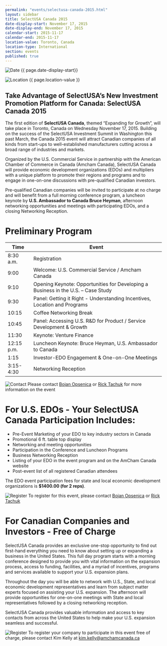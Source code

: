 ```yaml
---
permalink: "events/selectusa-canada-2015.html"
layout: sidebar
title: SelectUSA Canada 2015
date-display-start: November 17, 2015
date-display-end: November 17, 2015
calendar-start: 2015-11-17
calendar-end: 2015-11-17
location-value: Toronto, Canada
location-type: International
section: events
published: true
---
```

![Date](https://google.github.io/material-design-icons/action/svg/ic_event_24px.svg "Date") {{ page.date-display-start}}

![Location](http://google.github.io/material-design-icons/social/svg/ic_location_city_24px.svg "Location") {{ page.location-value }}

## Take Advantage of SelectUSA’s New Investment Promotion Platform for Canada: SelectUSA Canada 2015

The first edition of **SelectUSA Canada**, themed “Expanding for Growth”, will take place in Toronto, Canada on Wednesday November 17, 2015.   Building on the success of the SelectUSA Investment Summit in Washington this past March, the Canada 2015 event will attract Canadian companies of all kinds from start-ups to well-established manufacturers cutting across a broad range of industries and markets.

Organized by the U.S. Commercial Service in partnership with the American Chamber of Commerce in Canada (Amcham Canada), SelectUSA Canada will provide economic development organizations (EDOs) and multipliers with a unique platform to promote their regions and programs and to engage in one-on-one discussions with pre-qualified Canadian investors.

Pre-qualified Canadian companies will be invited to participate at no charge and will benefit from a full morning conference program, a luncheon keynote by **U.S. Ambassador to Canada Bruce Heyman**, afternoon networking opportunities and meetings with participating EDOs, and a closing Networking Reception. 

# Preliminary Program

|Time|Event|
|------|------|
|8:30 a.m.         | Registration|
|9:00              | Welcome: U.S. Commercial Service / Amcham Canada|
|9:10              | Opening Keynote: Opportunities for Developing a Business in the U.S. – Case Study|
|9:30              | Panel: Getting it Right - Understanding Incentives, Location and Programs|
|10:15             | Coffee Networking Break |
|10:45             | Panel: Accessing U.S. R&D for Product / Service Development & Growth   |           
|11:30             | Keynote: Venture Finance|
|12:15 p.m.        | Luncheon Keynote: Bruce Heyman, U.S. Ambassador to Canada|
|1:15              | Investor-EDO Engagement & One-on-One Meetings|
|3:15-4:30         | Networking Reception |

![Contact](https://google.github.io/material-design-icons/action/svg/ic_question_answer_24px.svg "Contact") Please contact [Bojan Opsenica](Bojan.Opsenica@trade.gov) or [Rick Tachuk](rtachuk@amchamcanada.ca) for more information on the event

# For U.S. EDOs - Your SelectUSA Canada Participation Includes: 

*	Pre-Event Marketing of your EDO to key industry sectors in Canada
*	Promotional 6 ft. table top display
*	Networking and meeting opportunities
*	Participation in the Conference and Luncheon Programs
*	Business Networking Reception
*	Listing of your EDO in the event program and on the AmCham Canada website
*	Post-event list of all registered Canadian attendees

The EDO event participation fees for state and local economic development organizations is **$1400.00 (for 2 reps)**.

![Register](https://google.github.io/material-design-icons/content/svg/ic_send_24px.svg "RSVP") To register for this event, please contact [Bojan Opsenica](mailto:Bojan.Opsenica@trade.gov) or [Rick Tachuk](mailto:rtachuk@amchamcanada.ca)

# For Canadian Companies and Investors - Free of Charge

SelectUSA Canada provides an exclusive one-stop opportunity to find out first-hand everything you need to know about setting up or expanding a business in the United States.  This full day program starts with a morning conference designed to provide you with vital information on the expansion process, access to funding, facilities, and a myriad of incentives, programs and services available to support your U.S. expansion plans.

Throughout the day you will be able to network with U.S., State, and local economic development representatives and learn from subject matter experts focused on assisting your U.S. expansion. The afternoon will provide opportunities for one-on-one meetings with State and local representatives followed by a closing networking reception.

SelectUSA Canada provides valuable information and access to key contacts from across the United States to help make your U.S. expansion seamless and successful.

![Register](https://google.github.io/material-design-icons/content/svg/ic_send_24px.svg "RSVP") To register your company to participate in this event free of charge, please contact Kim Kelly at [kim.kelly@amchamcanada.ca](mailto:kim.kelly@amchamcanada.ca)
